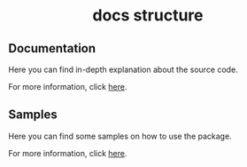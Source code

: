 <h1 align="center">
  docs structure
</h1>

## Documentation

Here you can find in-depth explanation about the source code.

For more information, click [here](./documentation/documentation.md).

## Samples

Here you can find some samples on how to use the package.

For more information, click [here](./samples/samples.md).